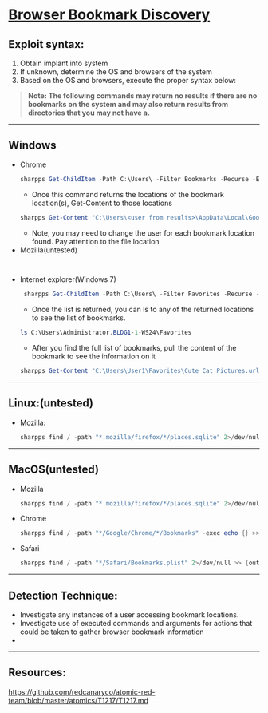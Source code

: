 # [Browser Bookmark Discovery](https://attack.mitre.org/techniques/T1217/)

## Exploit syntax:

1. Obtain implant into system
2. If unknown, determine the OS and browsers of the system
3. Based on the OS and browsers, execute the proper syntax below:

> **Note: The following commands may return no results if there are no bookmarks on the system and may also return results from directories that you may not have a.** 
---

## **Windows**
*  Chrome
    ```powershell
    sharpps Get-ChildItem -Path C:\Users\ -Filter Bookmarks -Recurse -ErrorAction SilentlyContinue -Force
    ```
    * Once this command returns the locations of the bookmark location(s), Get-Content to those locations
    ```powershell
    sharpps Get-Content "C:\Users\<user from results>\AppData\Local\Google\Chrome\User Data\Default\Bookmarks" 
    ```   
    * Note, you may need to change the user for each bookmark location found. Pay attention to the file location
* Mozilla(untested)
    ```powershell
     
    ```
* Internet explorer(Windows 7)
    ```powershell
     sharpps Get-ChildItem -Path C:\Users\ -Filter Favorites -Recurse -ErrorAction SilentlyContinue -Force
    ```
    * Once the list is returned, you can ls to any of the returned locations to see the list of bookmarks. 
    ```powershell
    ls C:\Users\Administrator.BLDG1-1-WS24\Favorites
    ```
    * After you find the full list of bookmarks, pull the content of the bookmark to see the information on it
    ```powershell
    sharpps Get-Content "C:\Users\User1\Favorites\Cute Cat Pictures.url" 
    ```
---

## **Linux:(untested)**
* Mozilla:
    ```powershell
    sharpps find / -path "*.mozilla/firefox/*/places.sqlite" 2>/dev/null -exec echo {} >> #{output_file} \; cat #{output_file} 2>/dev/null 
    ```

---

## **MacOS(untested)**

* Mozilla
    ```powershell 
    sharpps find / -path "*.mozilla/firefox/*/places.sqlite" 2>/dev/null -exec echo {} >> #{output_file} \; cat #{output_file} 2>/dev/null
    ```
* Chrome
    ```powershell
    sharpps find / -path "*/Google/Chrome/*/Bookmarks" -exec echo {} >> #{output_file} \; cat #{output_file} 2>/dev/null
    ```
* Safari
    ```powershell 
    sharpps find / -path "*/Safari/Bookmarks.plist" 2>/dev/null >> {output_file} cat #{output_file}
    ```

---

## **Detection Technique:**
* Investigate any instances of a user accessing bookmark locations.
* Investigate use of executed commands and arguments for actions that could be taken to gather browser bookmark information
* 

---

## **Resources:**
https://github.com/redcanaryco/atomic-red-team/blob/master/atomics/T1217/T1217.md
